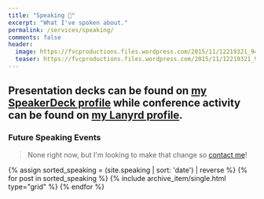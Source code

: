 ```yaml
---
title: "Speaking 💬"
excerpt: "What I've spoken about."
permalink: /services/speaking/
comments: false
header:
  image: https://fvcproductions.files.wordpress.com/2015/11/12219321_941445252602315_1897049180671471124_n.jpg
  teaser: https://fvcproductions.files.wordpress.com/2015/11/12219321_941445252602315_1897049180671471124_n.jpg
---
```


## Presentation decks can be found on <a href="http://speakerdeck.com/fvcproductions" target="_blank">my SpeakerDeck profile</a> while conference activity can be found on <a href="http://lanyrd.com/profile/fvcproductions/" target="_blank">my Lanyrd profile</a>.

### Future Speaking Events

> None right now, but I'm looking to make that change so [contact me](http://fvcproductions.com/contact)!

<div class="grid__wrapper">
    {% assign sorted_speaking = (site.speaking | sort: 'date') | reverse %}
    {% for post in sorted_speaking %}
        {% include archive_item/single.html type="grid" %}
    {% endfor %}
</div>